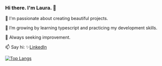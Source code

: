 ### Hi there. I'm Laura. 👋

🦩 I'm passionate about creating beautiful projects.

🌱 I’m growing by learning typescript and practicing my development skills.

🦾 Always seeking improvement.

📫 Say hi: :sparkles:[LinkedIn](https://www.linkedin.com/in/lauraberkey/)

[![Top Langs](https://github-readme-stats.vercel.app/api/top-langs/?username=LABerk)](https://github.com/anuraghazra/github-readme-stats)

<!--
**LABerk/LABerk** is a ✨ _special_ ✨ repository because its `README.md` (this file) appears on your GitHub profile.

Here are some ideas to get you started:

- 🔭 I’m currently working on ...
- 🌱 I’m currently learning typescript and python.
- 👯 I’m looking to collaborate on ...
- 🤔 I’m looking for help with ...
- 💬 Ask me about ...
- 📫 How to reach me: ...
- 😄 Pronouns: ...
- ⚡ Fun fact: ...
-->
